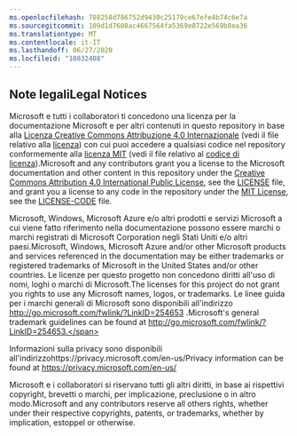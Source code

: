 ```yaml
---
ms.openlocfilehash: 788258d786752d9430c25170ce67efe4b74c6e7a
ms.sourcegitcommit: 109d1d7608ac4667564fa5369e8722e569b8ea36
ms.translationtype: MT
ms.contentlocale: it-IT
ms.lasthandoff: 06/27/2020
ms.locfileid: "10832408"
---
```

## <span data-ttu-id="afac0-101">Note legali</span><span class="sxs-lookup"><span data-stu-id="afac0-101">Legal Notices</span></span>
<span data-ttu-id="afac0-102">Microsoft e tutti i collaboratori ti concedono una licenza per la documentazione Microsoft e per altri contenuti in questo repository in base alla [Licenza Creative Commons Attribuzione 4.0 Internazionale](https://creativecommons.org/licenses/by/4.0/legalcode) (vedi il file relativo alla [licenza](LICENSE)) con cui puoi accedere a qualsiasi codice nel repository conformemente alla [licenza MIT](https://opensource.org/licenses/MIT) (vedi il file relativo al [codice di licenza](LICENSE-CODE)).</span><span class="sxs-lookup"><span data-stu-id="afac0-102">Microsoft and any contributors grant you a license to the Microsoft documentation and other content in this repository under the [Creative Commons Attribution 4.0 International Public License](https://creativecommons.org/licenses/by/4.0/legalcode), see the [LICENSE](LICENSE) file, and grant you a license to any code in the repository under the [MIT License](https://opensource.org/licenses/MIT), see the [LICENSE-CODE](LICENSE-CODE) file.</span></span>

<span data-ttu-id="afac0-103">Microsoft, Windows, Microsoft Azure e/o altri prodotti e servizi Microsoft a cui viene fatto riferimento nella documentazione possono essere marchi o marchi registrati di Microsoft Corporation negli Stati Uniti e/o altri paesi.</span><span class="sxs-lookup"><span data-stu-id="afac0-103">Microsoft, Windows, Microsoft Azure and/or other Microsoft products and services referenced in the documentation may be either trademarks or registered trademarks of Microsoft in the United States and/or other countries.</span></span>
<span data-ttu-id="afac0-104">Le licenze per questo progetto non concedono diritti all'uso di nomi, loghi o marchi di Microsoft.</span><span class="sxs-lookup"><span data-stu-id="afac0-104">The licenses for this project do not grant you rights to use any Microsoft names, logos, or trademarks.</span></span>
<span data-ttu-id="afac0-105">Le linee guida per i marchi generali di Microsoft sono disponibili all'indirizzo http://go.microsoft.com/fwlink/?LinkID=254653 .</span><span class="sxs-lookup"><span data-stu-id="afac0-105">Microsoft's general trademark guidelines can be found at http://go.microsoft.com/fwlink/?LinkID=254653.</span></span>

<span data-ttu-id="afac0-106">Informazioni sulla privacy sono disponibili all'indirizzohttps://privacy.microsoft.com/en-us/</span><span class="sxs-lookup"><span data-stu-id="afac0-106">Privacy information can be found at https://privacy.microsoft.com/en-us/</span></span>

<span data-ttu-id="afac0-107">Microsoft e i collaboratori si riservano tutti gli altri diritti, in base ai rispettivi copyright, brevetti o marchi, per implicazione, preclusione o in altro modo.</span><span class="sxs-lookup"><span data-stu-id="afac0-107">Microsoft and any contributors reserve all others rights, whether under their respective copyrights, patents, or trademarks, whether by implication, estoppel or otherwise.</span></span>